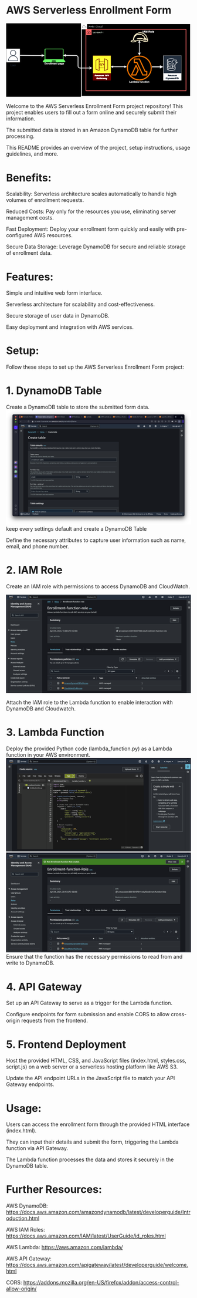 # AWS Serverless Enrollment Form

![Enrollment](enrollment.png)

Welcome to the AWS Serverless Enrollment Form project repository! This project enables users to fill out a form online and securely submit their information. 

The submitted data is stored in an Amazon DynamoDB table for further processing. 

This README provides an overview of the project, setup instructions, usage guidelines, and more.

# Benefits:

Scalability: Serverless architecture scales automatically to handle high volumes of enrollment requests.

Reduced Costs: Pay only for the resources you use, eliminating server management costs.

Fast Deployment: Deploy your enrollment form quickly and easily with pre-configured AWS resources.

Secure Data Storage: Leverage DynamoDB for secure and reliable storage of enrollment data.

# Features:
Simple and intuitive web form interface.

Serverless architecture for scalability and cost-effectiveness.

Secure storage of user data in DynamoDB.

Easy deployment and integration with AWS services.

# Setup:

Follow these steps to set up the AWS Serverless Enrollment Form project:

# 1. DynamoDB Table
Create a DynamoDB table to store the submitted form data. 
![Enrollment](Creating_Dynamodb.png)
keep every settings default and create a DynamoDB Table

Define the necessary attributes to capture user information such as name, email, and phone number.

# 2. IAM Role
Create an IAM role with permissions to access DynamoDB and CloudWatch. 

![Enrollment](IAM-Role.png)

Attach the IAM role to the Lambda function to enable interaction with DynamoDB and Cloudwatch.

# 3. Lambda Function
Deploy the provided Python code (lambda_function.py) as a Lambda function in your AWS environment. 
![Enrollment](Function.png)
![Enrollment](Lambda-permission.png)
Ensure that the function has the necessary permissions to read from and write to DynamoDB.

# 4. API Gateway
Set up an API Gateway to serve as a trigger for the Lambda function. 

Configure endpoints for form submission and enable CORS to allow cross-origin requests from the frontend.

# 5. Frontend Deployment
Host the provided HTML, CSS, and JavaScript files (index.html, styles.css, script.js) on a web server or a serverless hosting platform like AWS S3. 

Update the API endpoint URLs in the JavaScript file to match your API Gateway endpoints.

# Usage:

Users can access the enrollment form through the provided HTML interface (index.html). 

They can input their details and submit the form, triggering the Lambda function via API Gateway. 

The Lambda function processes the data and stores it securely in the DynamoDB table.

# Further Resources:

AWS DynamoDB: https://docs.aws.amazon.com/amazondynamodb/latest/developerguide/Introduction.html

AWS IAM Roles: https://docs.aws.amazon.com/IAM/latest/UserGuide/id_roles.html

AWS Lambda: https://aws.amazon.com/lambda/

AWS API Gateway: https://docs.aws.amazon.com/apigateway/latest/developerguide/welcome.html

CORS: https://addons.mozilla.org/en-US/firefox/addon/access-control-allow-origin/

